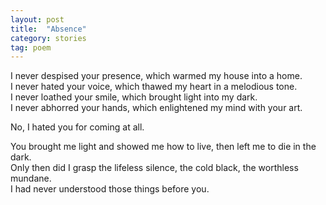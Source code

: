 ```yaml
---
layout: post
title:  "Absence"
category: stories
tag: poem
---
```


I never despised your presence, which warmed my house into a home.  
I never hated your voice, which thawed my heart in a melodious tone.  
I never loathed your smile, which brought light into my dark.  
I never abhorred your hands, which enlightened my mind with your art.

No, I hated you for coming at all.

You brought me light and showed me how to live, then left me to die in the dark.  
Only then did I grasp the lifeless silence, the cold black, the worthless mundane.  
I had never understood those things before you.